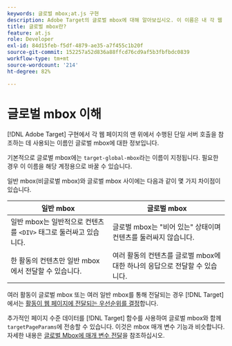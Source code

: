 ```yaml
---
keywords: 글로벌 mbox;at.js 구현
description: Adobe Target의 글로벌 mbox에 대해 알아보십시오. 이 이름은 내 각 웹 페이지의 맨 위에서 수행된 단일 서버 호출을 참조하는 데 사용됩니다 [!DNL Target] 구현 을 참조하십시오.
title: 글로벌 mbox란?
feature: at.js
role: Developer
exl-id: 84d15feb-f5df-4879-ae35-a7f455c1b20f
source-git-commit: 152257a52d836a88ffcd76cd9af5b3fbfbdc0839
workflow-type: tm+mt
source-wordcount: '214'
ht-degree: 82%

---
```


# 글로벌 mbox 이해

[!DNL Adobe Target] 구현에서 각 웹 페이지의 맨 위에서 수행된 단일 서버 호출을 참조하는 데 사용되는 이름인 글로벌 mbox에 대한 정보입니다.

기본적으로 글로벌 mbox에는 `target-global-mbox`라는 이름이 지정됩니다. 필요한 경우 이 이름을 해당 계정용으로 바꿀 수 있습니다.

일반 mbox(비글로벌 mbox)와 글로벌 mbox 사이에는 다음과 같이 몇 가지 차이점이 있습니다.

| 일반 mbox | 글로벌 mbox |
|--- |--- |
| 일반 mbox는 일반적으로 컨텐츠를 `<DIV>` 태그로 둘러싸고 있습니다. | 글로벌 mbox는 &quot;비어 있는&quot; 상태이며 컨텐츠를 둘러싸지 않습니다. |
| 한 활동의 컨텐츠만 일반 mbox에서 전달할 수 있습니다. | 여러 활동의 컨텐츠를 글로벌 mbox에 대한 하나의 응답으로 전달할 수 있습니다. |

여러 활동이 글로벌 mbox 또는 여러 일반 mbox를 통해 전달되는 경우 [!DNL Target]에서는 [활동이 웹 페이지에 전달되는 우선순위를 결정](/help/main/c-activities/priority.md#concept_1780C11FEA57440499F0047DD6900E0F)합니다.

추가적인 페이지 수준 데이터를 [!DNL Target] 함수를 사용하여 글로벌 mbox와 함께 `targetPageParams`에 전송할 수 있습니다. 이것은 mbox 매개 변수 기능과 비슷합니다. 자세한 내용은 [글로벌 Mbox에 매개 변수 전달](/help/main/c-implementing-target/c-implementing-target-for-client-side-web/t-mbox-download/c-understanding-global-mbox/pass-parameters-to-global-mbox.md#concept_33362A04146C4E3C8E7089B65F38B5E5)을 참조하십시오.
